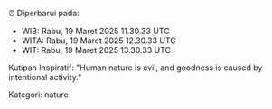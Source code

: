 ⏰ Diperbarui pada:
- WIB: Rabu, 19 Maret 2025 11.30.33 UTC
- WITA: Rabu, 19 Maret 2025 12.30.33 UTC
- WIT: Rabu, 19 Maret 2025 13.30.33 UTC

Kutipan Inspiratif:
"Human nature is evil, and goodness is caused by intentional activity."


Kategori: nature

